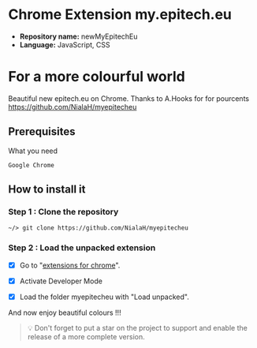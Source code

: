 # Chrome Extension my.epitech.eu

-   **Repository name:** newMyEpitechEu
-   **Language:** JavaScript, CSS

# For a more colourful world

Beautiful new epitech.eu on Chrome.
Thanks to A.Hooks for for pourcents https://github.com/NialaH/myepitecheu

## Prerequisites

What you need

```
Google Chrome
```

## How to install it

### Step 1 : Clone the repository

```
~/> git clone https://github.com/NialaH/myepitecheu
```

### Step 2 : Load the unpacked extension

-[x] Go to "[extensions for chrome](chrome://extensions/)".

-[x] Activate Developer Mode

-[x] Load the folder myepitecheu with "Load unpacked".

And now enjoy beautiful colours !!!

> :bulb: Don't forget to put a star on the project to support and enable the release of a more complete version.

